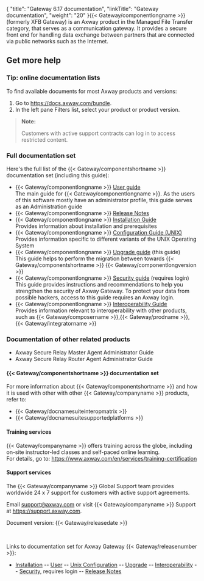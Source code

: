 {
    "title": "Gateway 6.17 documentation",
    "linkTitle": "Gateway documentation",
    "weight": "20"
}{{< Gateway/componentlongname  >}} (formerly XFB Gateway) is an Axway product in the Managed File Transfer category, that serves as a communication gateway. It provides a secure front end for handling data exchange between partners that are connected via public networks such as the Internet.

## Get more help

### Tip: online documentation lists

To find available documents for most Axway products and versions:

1.  Go to <https://docs.axway.com/bundle>.
2.  In the left pane Filters list, select your product or product version.

> **Note:**
>
> Customers with active support contracts can log in to access restricted content.

### Full documentation set

Here's the full list of the {{< Gateway/componentshortname  >}} documentation set (including this guide):

-   {{< Gateway/componentlongname >}} [User guide](/bundle/Gateway_6173_UsersGuide_allOS_en_HTML5/page/Content/start_page.htm) [](/bundle/Gateway_6173_UsersGuide_allOS_en_HTML5/page/Content/start_page.htm)  
    The main guide for {{< Gateway/componentlongname >}}. As the users of this software mostly have an administrator profile, this guide serves as an Administration guide
-   {{< Gateway/componentlongname >}} [Release Notes](/bundle/Gateway_6173_ReleaseNotes_allOS_en_HTML5/page/Content/Gateway_ReleaseNotes_allOS_en.htm)
-   {{< Gateway/componentlongname >}} [Installation Guide](/bundle/Gateway_6173_InstallationGuide_allOS_en_HTML5/page/Content/start_page.htm)  
    Provides information about installation and prerequisites
-   {{< Gateway/componentlongname >}} [Configuration Guide (UNIX)](/bundle/Gateway_6173_ConfigurationGuide_UNIX_en_HTML5/page/Content/start_page.htm)  
    Provides information specific to different variants of the UNIX Operating System
-   {{< Gateway/componentlongname >}} [Upgrade guide](/bundle/Gateway_6173_UpgradeGuide_allOS_en_HTML5/page/Content/start_page.htm) (this guide)  
    This guide helps to perform the migration between towards {{< Gateway/componentshortname >}} {{< Gateway/componentlongversion >}}
-   {{< Gateway/componentlongname >}} [Security guide](/bundle/Gateway_6173_SecurityGuide_allOS_en_HTML5/page/Content/start_page.htm) (requires login)  
    This guide provides instructions and recommendations to help you strengthen the security of Axway Gateway. To protect your data from possible hackers, access to this guide requires an Axway login.
-   {{< Gateway/componentlongname >}} [Interoperability Guide](/bundle/Gateway_6173_InteroperabilityGuide_allOS_en_HTML5/page/Content/start_page.htm) [](/bundle/Gateway_6173_InteroperabilityGuide_allOS_en_HTML5/page/Content/start_page.htm)  
    Provides information relevant to interoperability with other products, such as {{< Gateway/composername >}},{{< Gateway/prodname >}}, {{< Gateway/integratorname >}}

### Documentation of other related products

-   Axway Secure Relay Master Agent Administrator Guide
-   Axway Secure Relay Router Agent Administrator Guide

#### {{< Gateway/componentshortname  >}} documentation set

For more information about {{< Gateway/componentshortname  >}} and how it is used with other with other {{< Gateway/companyname  >}} products, refer to:

-   {{< Gateway/docnamesuiteinteropmatrix >}}
-   {{< Gateway/docnamesuitesupportedplatforms >}}

#### Training services

{{< Gateway/companyname  >}} offers training across the globe, including on-site instructor-led classes and self-paced online learning.  
For details, go to: <https://www.axway.com/en/services/training-certification>

#### Support services

The {{< Gateway/companyname  >}} Global Support team provides worldwide 24 x 7 support for customers with active support agreements.

Email <support@axway.com> or visit {{< Gateway/companyname  >}} Support at <a href="https://support.axway.com/" class="hyperlink">https://support.axway.com</a>.

Document version: {{< Gateway/releasedate  >}}

 

Links to documentation set for Axway Gateway {{< Gateway/releasenumber  >}}:

-   [Installation](/bundle/Gateway_6173_InstallationGuide_allOS_en_HTML5/page/Content/start_page.htm) -- [User](/bundle/Gateway_6173_UsersGuide_allOS_en_HTML5/page/Content/start_page.htm) -- [Unix Configuration](/bundle/Gateway_6173_ConfigurationGuide_UNIX_en_HTML5/page/Content/start_page.htm) -- [Upgrade](/bundle/Gateway_6173_UpgradeGuide_allOS_en_HTML5/page/Content/start_page.htm) -- [Interoperability](/bundle/Gateway_6173_InteroperabilityGuide_allOS_en_HTML5/page/Content/start_page.htm) -- [Security](/bundle/Gateway_6173_SecurityGuide_allOS_en_HTML5/page/Content/start_page.htm), requires login -- [Release Notes](/bundle/Gateway_6173_ReleaseNotes_allOS_en_HTML5/page/Content/Gateway_ReleaseNotes_allOS_en.htm)
